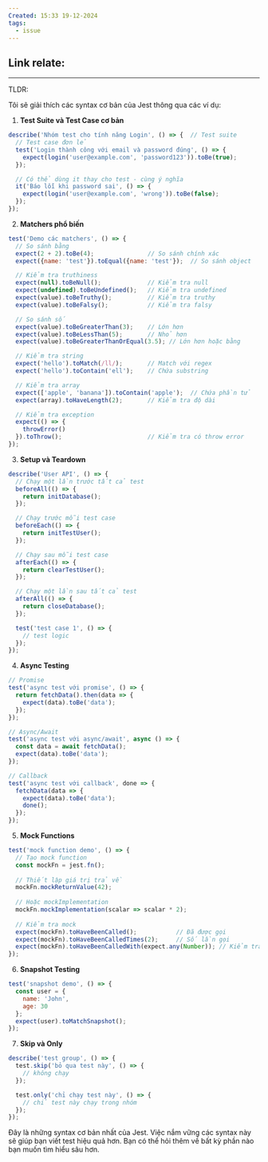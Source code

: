 ```yaml
---
Created: 15:33 19-12-2024
tags:
  - issue
---
```

Link relate:
- 

---

TLDR: 

Tôi sẽ giải thích các syntax cơ bản của Jest thông qua các ví dụ:

1. **Test Suite và Test Case cơ bản**
```javascript
describe('Nhóm test cho tính năng Login', () => {  // Test suite
  // Test case đơn lẻ
  test('Login thành công với email và password đúng', () => {
    expect(login('user@example.com', 'password123')).toBe(true);
  });

  // Có thể dùng it thay cho test - cùng ý nghĩa
  it('Báo lỗi khi password sai', () => {
    expect(login('user@example.com', 'wrong')).toBe(false);
  });
});
```

2. **Matchers phổ biến**
```javascript
test('Demo các matchers', () => {
  // So sánh bằng
  expect(2 + 2).toBe(4);               // So sánh chính xác
  expect({name: 'test'}).toEqual({name: 'test'});  // So sánh object

  // Kiểm tra truthiness
  expect(null).toBeNull();             // Kiểm tra null
  expect(undefined).toBeUndefined();   // Kiểm tra undefined
  expect(value).toBeTruthy();          // Kiểm tra truthy
  expect(value).toBeFalsy();           // Kiểm tra falsy

  // So sánh số
  expect(value).toBeGreaterThan(3);    // Lớn hơn
  expect(value).toBeLessThan(5);       // Nhỏ hơn
  expect(value).toBeGreaterThanOrEqual(3.5); // Lớn hơn hoặc bằng

  // Kiểm tra string
  expect('hello').toMatch(/ll/);       // Match với regex
  expect('hello').toContain('ell');    // Chứa substring

  // Kiểm tra array
  expect(['apple', 'banana']).toContain('apple');  // Chứa phần tử
  expect(array).toHaveLength(2);       // Kiểm tra độ dài

  // Kiểm tra exception
  expect(() => {
    throwError()
  }).toThrow();                        // Kiểm tra có throw error
});
```

3. **Setup và Teardown**
```javascript
describe('User API', () => {
  // Chạy một lần trước tất cả test
  beforeAll(() => {
    return initDatabase();
  });

  // Chạy trước mỗi test case
  beforeEach(() => {
    return initTestUser();
  });

  // Chạy sau mỗi test case
  afterEach(() => {
    return clearTestUser();
  });

  // Chạy một lần sau tất cả test
  afterAll(() => {
    return closeDatabase();
  });

  test('test case 1', () => {
    // test logic
  });
});
```

4. **Async Testing**
```javascript
// Promise
test('async test với promise', () => {
  return fetchData().then(data => {
    expect(data).toBe('data');
  });
});

// Async/Await
test('async test với async/await', async () => {
  const data = await fetchData();
  expect(data).toBe('data');
});

// Callback
test('async test với callback', done => {
  fetchData(data => {
    expect(data).toBe('data');
    done();
  });
});
```

5. **Mock Functions**
```javascript
test('mock function demo', () => {
  // Tạo mock function
  const mockFn = jest.fn();
  
  // Thiết lập giá trị trả về
  mockFn.mockReturnValue(42);
  
  // Hoặc mockImplementation
  mockFn.mockImplementation(scalar => scalar * 2);
  
  // Kiểm tra mock
  expect(mockFn).toHaveBeenCalled();           // Đã được gọi
  expect(mockFn).toHaveBeenCalledTimes(2);     // Số lần gọi
  expect(mockFn).toHaveBeenCalledWith(expect.any(Number)); // Kiểm tra tham số
});
```

6. **Snapshot Testing**
```javascript
test('snapshot demo', () => {
  const user = {
    name: 'John',
    age: 30
  };
  expect(user).toMatchSnapshot();
});
```

7. **Skip và Only**
```javascript
describe('test group', () => {
  test.skip('bỏ qua test này', () => {
    // không chạy
  });

  test.only('chỉ chạy test này', () => {
    // chỉ test này chạy trong nhóm
  });
});
```

Đây là những syntax cơ bản nhất của Jest. Việc nắm vững các syntax này sẽ giúp bạn viết test hiệu quả hơn. Bạn có thể hỏi thêm về bất kỳ phần nào bạn muốn tìm hiểu sâu hơn.